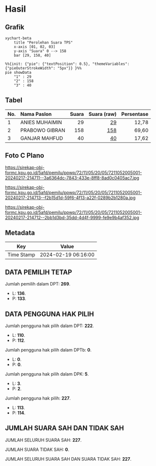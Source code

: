# Hasil

## Grafik

```mermaid
xychart-beta
    title "Perolehan Suara TPS"
    x-axis [01, 02, 03]
    y-axis "Suara" 0 --> 158
    bar [29, 158, 40]
```

```mermaid
%%{init: {"pie": {"textPosition": 0.5}, "themeVariables": {"pieOuterStrokeWidth": "5px"}} }%%
pie showData
    "1" : 29
    "2" : 158
    "3" : 40
```

## Tabel

| No. | Nama Paslon    | Suara | Suara (raw) | Persentase |
|:--- |:-------------- | -----:| -----------:| ----------:|
| 1   | ANIES MUHAIMIN | 29    | [29][p-1]   | 12,78      |
| 2   | PRABOWO GIBRAN | 158   | [158][p-2]  | 69,60      |
| 3   | GANJAR MAHFUD  | 40    | [40][p-3]   | 17,62      |


[p-1]: https://github.com/gigit-pemilu/pemilu-2024-72-sulawesi-tengah/blob/main/pilpres/hitung-suara/sub/72-sulawesi-tengah/sub/11-banggai-laut/sub/05-labobo/sub/2005-mansalean/sub/001-tps/sub/paslon-1.txt
[p-2]: https://github.com/gigit-pemilu/pemilu-2024-72-sulawesi-tengah/blob/main/pilpres/hitung-suara/sub/72-sulawesi-tengah/sub/11-banggai-laut/sub/05-labobo/sub/2005-mansalean/sub/001-tps/sub/paslon-2.txt
[p-3]: https://github.com/gigit-pemilu/pemilu-2024-72-sulawesi-tengah/blob/main/pilpres/hitung-suara/sub/72-sulawesi-tengah/sub/11-banggai-laut/sub/05-labobo/sub/2005-mansalean/sub/001-tps/sub/paslon-3.txt

## Foto C Plano

https://sirekap-obj-formc.kpu.go.id/5afd/pemilu/ppwp/72/11/05/20/05/7211052005001-20240217-214711--3a6364dc-7843-433e-8ff8-8ad0c0405ac7.jpg

https://sirekap-obj-formc.kpu.go.id/5afd/pemilu/ppwp/72/11/05/20/05/7211052005001-20240217-214713--f2b15d1d-59f6-4f13-a22f-0289b2b1280a.jpg

https://sirekap-obj-formc.kpu.go.id/5afd/pemilu/ppwp/72/11/05/20/05/7211052005001-20240217-214712--2bb1d3bd-35dd-4d4f-9999-fe9e9b4af352.jpg


## Metadata

| Key        | Value               |
| ---------- | ------------------- |
| Time Stamp | 2024-02-19 06:16:00 |


## DATA PEMILIH TETAP

Jumlah pemilih dalam DPT: **269**.
 * L: **136**.
 * P: **133**.

## DATA PENGGUNA HAK PILIH

Jumlah pengguna hak pilih dalam DPT: **222**.
 * L: **110**.
 * P: **112**.

Jumlah pengguna hak pilih dalam DPTb: **0**.
 * L: **0**.
 * P: **0**.

Jumlah pengguna hak pilih dalam DPK: **5**.
 * L: **3**.
 * P: **2**.

Jumlah pengguna hak pilih: **227**.
 * L: **113**.
 * P: **114**.

## JUMLAH SUARA SAH DAN TIDAK SAH

JUMLAH SELURUH SUARA SAH: **227**.

JUMLAH SUARA TIDAK SAH: **0**.

JUMLAH SELURUH SUARA SAH DAN SUARA TIDAK SAH: **227**.


